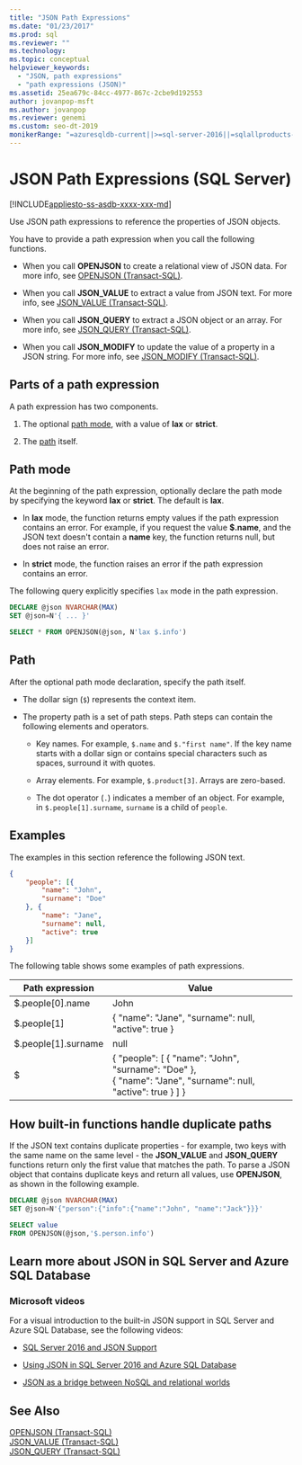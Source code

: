 ```yaml
---
title: "JSON Path Expressions"
ms.date: "01/23/2017"
ms.prod: sql
ms.reviewer: ""
ms.technology: 
ms.topic: conceptual
helpviewer_keywords: 
  - "JSON, path expressions"
  - "path expressions (JSON)"
ms.assetid: 25ea679c-84cc-4977-867c-2cbe9d192553
author: jovanpop-msft
ms.author: jovanpop
ms.reviewer: genemi
ms.custom: seo-dt-2019
monikerRange: "=azuresqldb-current||>=sql-server-2016||=sqlallproducts-allversions||>=sql-server-linux-2017||=azuresqldb-mi-current"
---
```

# JSON Path Expressions (SQL Server)
[!INCLUDE[appliesto-ss-asdb-xxxx-xxx-md](../../includes/appliesto-ss-asdb-xxxx-xxx-md.md)]

 Use JSON path expressions to reference the properties of JSON objects.  
  
 You have to provide a path expression when you call the following functions.  
  
-   When you call **OPENJSON** to create a relational view of JSON data. For more info, see [OPENJSON &#40;Transact-SQL&#41;](../../t-sql/functions/openjson-transact-sql.md).  
  
-   When you call **JSON_VALUE** to extract a value from JSON text. For more info, see [JSON_VALUE &#40;Transact-SQL&#41;](../../t-sql/functions/json-value-transact-sql.md).  
  
-   When you call **JSON_QUERY** to extract a JSON object or an array. For more info, see [JSON_QUERY &#40;Transact-SQL&#41;](../../t-sql/functions/json-query-transact-sql.md).  
  
-   When you call **JSON_MODIFY** to update the value of a property in a JSON string. For more info, see [JSON_MODIFY &#40;Transact-SQL&#41;](../../t-sql/functions/json-modify-transact-sql.md).  

## Parts of a path expression
 A path expression has two components.  
  
1.  The optional [path mode](#PATHMODE), with a value of **lax** or **strict**.  
  
2.  The [path](#PATH) itself.  

##  <a name="PATHMODE"></a> Path mode  
 At the beginning of the path expression, optionally declare the path mode by specifying the keyword **lax** or **strict**. The default is **lax**.  
  
-   In **lax** mode, the function returns empty values if the path expression contains an error. For example, if you request the value **$.name**, and the JSON text doesn't contain a **name** key, the function returns null, but does not raise an error.  
  
-   In **strict** mode, the function raises an error if the path expression contains an error.  

The following query explicitly specifies `lax` mode in the path expression.

```sql  
DECLARE @json NVARCHAR(MAX)
SET @json=N'{ ... }'

SELECT * FROM OPENJSON(@json, N'lax $.info')
```  
  
##  <a name="PATH"></a> Path  
 After the optional path mode declaration, specify the path itself.  
  
-   The dollar sign (`$`) represents the context item.  
  
-   The property path is a set of path steps. Path steps can contain the following elements and operators.  
  
    -   Key names. For example, `$.name` and `$."first name"`. If the key name starts with a dollar sign or contains special characters such as spaces, surround it with quotes.   
  
    -   Array elements. For example, `$.product[3]`. Arrays are zero-based.  
  
    -   The dot operator (`.`) indicates a member of an object. For example, in `$.people[1].surname`, `surname` is a child of `people`.
  
## Examples  
 The examples in this section reference the following JSON text.  
  
```json  
{
	"people": [{
		"name": "John",
		"surname": "Doe"
	}, {
		"name": "Jane",
		"surname": null,
		"active": true
	}]
}
```  
  
 The following table shows some examples of path expressions.  
  
|Path expression|Value|  
|---------------------|-----------|  
|$.people[0].name|John|  
|$.people[1]|{ "name": "Jane",  "surname": null, "active": true }|  
|$.people[1].surname|null|  
|$|{ "people": [ { "name": "John",  "surname": "Doe" },<br />   { "name": "Jane",  "surname": null, "active": true } ] }|  
  
## How built-in functions handle duplicate paths  
 If the JSON text contains duplicate properties - for example, two keys with the same name on the same level - the **JSON_VALUE** and **JSON_QUERY** functions return only the first value that matches the path. To parse a JSON object that contains duplicate keys and return all values, use **OPENJSON**, as shown in the following example.  
  
```sql  
DECLARE @json NVARCHAR(MAX)
SET @json=N'{"person":{"info":{"name":"John", "name":"Jack"}}}'

SELECT value
FROM OPENJSON(@json,'$.person.info') 
```  

## Learn more about JSON in SQL Server and Azure SQL Database  
  
### Microsoft videos

For a visual introduction to the built-in JSON support in SQL Server and Azure SQL Database, see the following videos:

-   [SQL Server 2016 and JSON Support](https://channel9.msdn.com/Shows/Data-Exposed/SQL-Server-2016-and-JSON-Support)

-   [Using JSON in SQL Server 2016 and Azure SQL Database](https://channel9.msdn.com/Shows/Data-Exposed/Using-JSON-in-SQL-Server-2016-and-Azure-SQL-Database)

-   [JSON as a bridge between NoSQL and relational worlds](https://channel9.msdn.com/events/DataDriven/SQLServer2016/JSON-as-a-bridge-betwen-NoSQL-and-relational-worlds)
  
## See Also  
 [OPENJSON &#40;Transact-SQL&#41;](../../t-sql/functions/openjson-transact-sql.md)   
 [JSON_VALUE &#40;Transact-SQL&#41;](../../t-sql/functions/json-value-transact-sql.md)   
 [JSON_QUERY &#40;Transact-SQL&#41;](../../t-sql/functions/json-query-transact-sql.md)  
  
  
